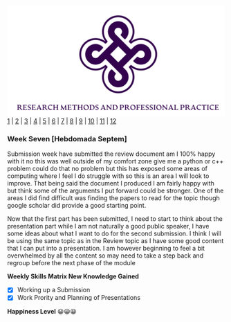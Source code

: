 ![Logo](Images/Logo.png)
[1](/MyPortfolio/RMPP/Unit01.html) | [2](/MyPortfolio/RMPP/Unit02.html) | [3](/MyPortfolio/RMPP/Unit03.html) | [4](/MyPortfolio/RMPP/Unit04.html) | [5](/MyPortfolio/RMPP/Unit05.html) | [6](/MyPortfolio/RMPP/Unit06.html) | [7](/MyPortfolio/RMPP/Unit07.html) | [8](/MyPortfolio/RMPP/Unit08.html) | [9](/MyPortfolio/RMPP/Unit09.html) | [10](/MyPortfolio/RMPP/Unit10.html) | [11](/MyPortfolio/RMPP/Unit11.html) | [12](/MyPortfolio/RMPP/Unit12.html)
### Week Seven [Hebdomada Septem]

Submission week have submitted the review document am I 100% happy with it no this was well outside of my comfort zone give me a python or c++ problem could do that no problem but this has exposed some areas of computing where I feel I do struggle with so this is an area I will look to improve. That being said the document I produced I am fairly happy with but think some of the arguments I put forward could be stronger. One of the areas I did find difficult was finding the papers to read for the topic though google scholar did provide a good starting point.

Now that the first part has been submitted, I need to start to think about the presentation part while I am not naturally a good public speaker, I have some ideas about what I want to do for the second submission. I think I will be using the same topic as in the Review topic as I have some good content that I can put into a presentation. I am however beginning to feel a bit overwhelmed by all the content so may need to take a step back and regroup before the next phase of the module


**Weekly Skills Matrix New Knowledge Gained**

- [x] Working up a Submission 
- [x] Work Prority and Planning of Presentations

**Happiness Level**
😀😀😀
